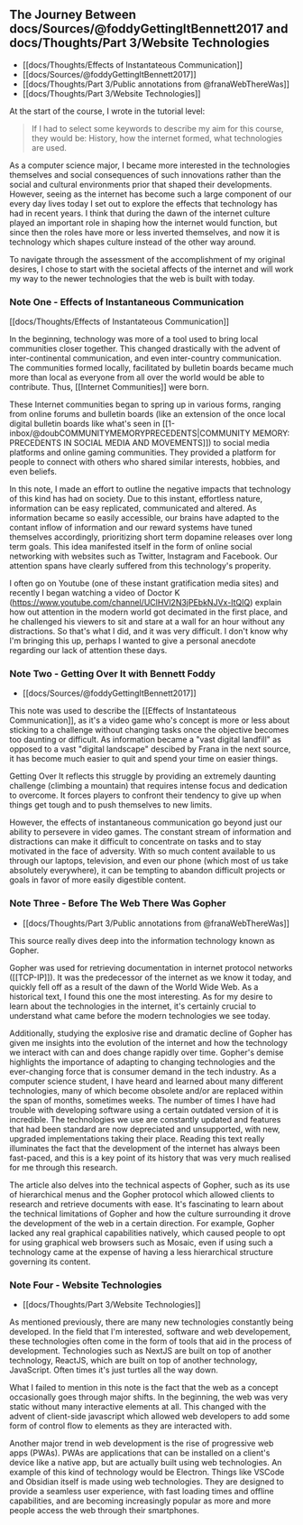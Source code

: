 ## The Journey Between docs/Sources/@foddyGettingItBennett2017 and docs/Thoughts/Part 3/Website Technologies

- [[docs/Thoughts/Effects of Instantateous Communication]]
- [[docs/Sources/@foddyGettingItBennett2017]]
- [[docs/Thoughts/Part 3/Public annotations from @franaWebThereWas]]
- [[docs/Thoughts/Part 3/Website Technologies]]

At the start of the course, I wrote in the tutorial level:
> If I had to select some keywords to describe my aim for this course, they would be: History, how the internet formed, what technologies are used.


As a computer science major, I became more interested in the technologies themselves and social consequences of such innovations rather than the social and cultural environments prior that shaped their developments. However, seeing as the internet has become such a large component of our every day lives today I set out to explore the effects that technology has had in recent years. I think that during the dawn of the internet culture played an important role in shaping how the internet would function, but since then the roles have more or less inverted themselves, and now it is technology which shapes culture instead of the other way around. 

To navigate through the assessment of the accomplishment of my original desires, I chose to start with the societal affects of the internet and will work my way to the newer technologies that the web is built with today. 


### Note One - Effects of Instantaneous Communication

[[docs/Thoughts/Effects of Instantateous Communication]]

In the beginning, technology was more of a tool used to bring local communities closer together. This changed drastically with the advent of inter-continental communication, and even inter-country communication. The communities formed locally, facilitated by bulletin boards became much more than local as everyone from all over the world would be able to contribute. Thus, [[Internet Communities]] were born. 

These Internet communities began to spring up in various forms, ranging from online forums and bulletin boards (like an extension of the once local digital bulletin boards like what's seen in [[1-inbox/@doubCOMMUNITYMEMORYPRECEDENTS|COMMUNITY MEMORY: PRECEDENTS IN SOCIAL MEDIA AND MOVEMENTS]]) to social media platforms and online gaming communities. They provided a platform for people to connect with others who shared similar interests, hobbies, and even beliefs.

In this note, I made an effort to outline the negative impacts that technology of this kind has had on society. Due to this instant, effortless nature, information can be easy replicated, communicated and altered. As information became so easily accessible, our brains have adapted to the contant inflow of information and our reward systems have tuned themselves accordingly, prioritizing short term dopamine releases over long term goals. This idea manifested itself in the form of online social networking with websites such as Twitter, Instagram and Facebook. Our attention spans have clearly suffered from this technology's properity.

I often go on Youtube (one of these instant gratification media sites) and recently I began watching a video of Doctor K (https://www.youtube.com/channel/UClHVl2N3jPEbkNJVx-ItQIQ) explain how out attention in the modern world got decimated in the first place, and he challenged his viewers to sit and stare at a wall for an hour without any distractions. So that's what I did, and it was very difficult. I don't know why I'm bringing this up, perhaps I wanted to give a personal anecdote regarding our lack of attention these days. 

### Note Two - Getting Over It with Bennett Foddy

- [[docs/Sources/@foddyGettingItBennett2017]]

This note was used to describe the [[Effects of Instantateous Communication]], as it's a video game who's concept is more or less about sticking to a challenge without changing tasks once the objective becomes too daunting or difficult. As information became a "vast digital landfill" as opposed to a vast "digital landscape" descibed by Frana in the next source, it has become much easier to quit and spend your time on easier things.

Getting Over It reflects this struggle by providing an extremely daunting challenge (climbing a mountain) that requires intense focus and dedication to overcome. It forces players to confront their tendency to give up when things get tough and to push themselves to new limits.

However, the effects of instantaneous communication go beyond just our ability to persevere in video games. The constant stream of information and distractions can make it difficult to concentrate on tasks and to stay motivated in the face of adversity. With so much content available to us through our laptops, television, and even our phone (which most of us take absolutely everywhere), it can be tempting to abandon difficult projects or goals in favor of more easily digestible content.

### Note Three - Before The Web There Was Gopher

- [[docs/Thoughts/Part 3/Public annotations from @franaWebThereWas]]

This source really dives deep into the information technology known as Gopher. 

Gopher was used for retrieving documentation in internet protocol networks ([[TCP-IP]]). It was the predecessor of the internet as we know it today, and quickly fell off as a result of the dawn of the World Wide Web. As a historical text, I found this one the most interesting. As for my desire to learn about the technologies in the internet, it's certainly crucial to understand what came before the modern technologies we see today.

Additionally, studying the explosive rise and dramatic decline of Gopher has given me insights into the evolution of the internet and how the technology we interact with can and does change rapidly over time. Gopher's demise highlights the importance of adapting to changing technologies and the ever-changing force that is consumer demand in the tech industry. As a computer science student, I have heard and learned about many different technologies, many of which become obsolete and/or are replaced within the span of months, sometimes weeks. The number of times I have had trouble with developing software using a certain outdated version of it is incredible. The technologies we use are constantly updated and features that had been standard are now depreciated and unsupported, with new, upgraded implementations taking their place. Reading this text really illuminates the fact that the development of the internet has always been fast-paced, and this is a key point of its history that was very much realised for me through this research. 

The article also delves into the technical aspects of Gopher, such as its use of hierarchical menus and the Gopher protocol which allowed clients to research and retrieve documents with ease. It's fascinating to learn about the technical limitations of Gopher and how the culture surrounding it drove the development of the web in a certain direction. For example, Gopher lacked any real graphical capabilities natively, which caused people to opt for using graphical web browsers such as Mosaic, even if using such a technology came at the expense of having a less hierarchical structure governing its content.

### Note Four - Website Technologies

- [[docs/Thoughts/Part 3/Website Technologies]]

As mentioned previously, there are many new technologies constantly being developed. In the field that I'm interested, software and web developement, these technologies often come in the form of tools that aid in the process of development. Technologies such as NextJS are built on top of another technology, ReactJS, which are built on top of another technology, JavaScript. Often times it's just turtles all the way down. 

What I failed to mention in this note is the fact that the web as a concept occasionally goes through major shifts. In the beginning, the web was very static without many interactive elements at all. This changed with the advent of client-side javascript which allowed web developers to add some form of control flow to elements as they are interacted with. 

Another major trend in web development is the rise of progressive web apps (PWAs). PWAs are applications that can be installed on a client's device like a native app, but are actually built using web technologies. An example of this kind of technology would be Electron. Things like VSCode and Obsidian itself is made using web technologies. They are designed to provide a seamless user experience, with fast loading times and offline capabilities, and are becoming increasingly popular as more and more people access the web through their smartphones.